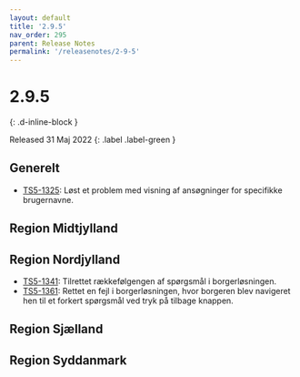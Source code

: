 ```yaml
---
layout: default
title: '2.9.5'
nav_order: 295
parent: Release Notes
permalink: '/releasenotes/2-9-5'
---
```


# 2.9.5
{: .d-inline-block }

Released 31 Maj 2022
{: .label .label-green }

## Generelt
- [TS5-1325](https://sd.trifork.com/browse/TS5-1326): Løst et problem med visning af ansøgninger for specifikke brugernavne.

## Region Midtjylland

## Region Nordjylland
- [TS5-1341](https://sd.trifork.com/browse/TS5-1341): Tilrettet rækkefølgengen af spørgsmål i borgerløsningen.
- [TS5-1361](https://sd.trifork.com/browse/TS5-1361): Rettet en fejl i borgerløsningen, hvor borgeren blev navigeret hen til et forkert spørgsmål ved tryk på tilbage knappen.

## Region Sjælland

## Region Syddanmark
